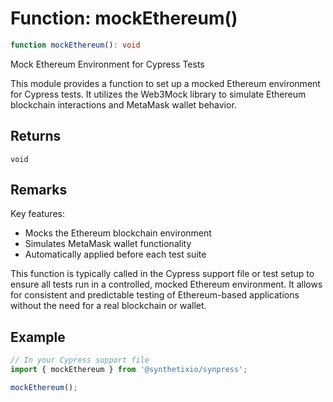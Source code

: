 # Function: mockEthereum()

```ts
function mockEthereum(): void
```

Mock Ethereum Environment for Cypress Tests

This module provides a function to set up a mocked Ethereum environment
for Cypress tests. It utilizes the Web3Mock library to simulate Ethereum
blockchain interactions and MetaMask wallet behavior.

## Returns

`void`

## Remarks

Key features:
- Mocks the Ethereum blockchain environment
- Simulates MetaMask wallet functionality
- Automatically applied before each test suite

This function is typically called in the Cypress support file or test
setup to ensure all tests run in a controlled, mocked Ethereum environment.
It allows for consistent and predictable testing of Ethereum-based
applications without the need for a real blockchain or wallet.

## Example

```typescript
// In your Cypress support file
import { mockEthereum } from '@synthetixio/synpress';

mockEthereum();
```
